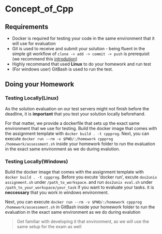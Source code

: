 # Concept_of_Cpp

## Requirements

- Docker is required for testing your code in the same environment that it will use for evaluation
- Git is used to receive and submit your solution - being fluent in the simple git workflow of `clone -> add -> commit -> push` is prerequisit (we recommend this [introdution](https://www.atlassian.com/git))
- Highly recommand that used __Linux__ to do your homework and run test
- (For windows user) GitBash is used to run the test.

## Doing your Homework

### Testing Locally(Linux)

As the solution evaluation on our test servers might not finish before the deadline, it is __important__ that you test your solution locally beforehand.

For that matter, we provide a dockerfile that sets up the exact same environment that we use for testing.
Build the docker image that comes with the assignment template with `docker build . -t cppprog`.
Next, you can execute `docker run --rm -v $PWD/:/homework cppprog /homework/assessment.sh` inside your homework folder to run the evaluation in the exact same environment as we do during evalution.

### Testing Locally(Windows)

Build the docker image that comes with the assignment template with `docker build . -t cppprog`.
Before you excute 'docker run', excute `dos2unix assignment.sh` under `/path_to_workspace`. and run `dos2unix eval.sh` under `/path_to_your_workspace/your_task` if you want to evaluate your tasks. it is __neccessary__ that you work in windows environment.

Next, you can execute `docker run --rm -v $PWD/:/homework cppprog /homework/assessment.sh` in GitBash inside your homework folder to run the evaluation in the exact same environment as we do during evalution

> Get familiar with developing it that environment, as we will use the same setup for the exam as well
